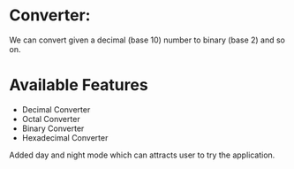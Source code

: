 # Converter:

We can convert given a decimal (base 10) number to binary (base 2) and so on.


# Available Features
   * Decimal Converter
   * Octal Converter
   * Binary Converter
   * Hexadecimal Converter
 
 Added day and night mode which can attracts user to try the
 application.
